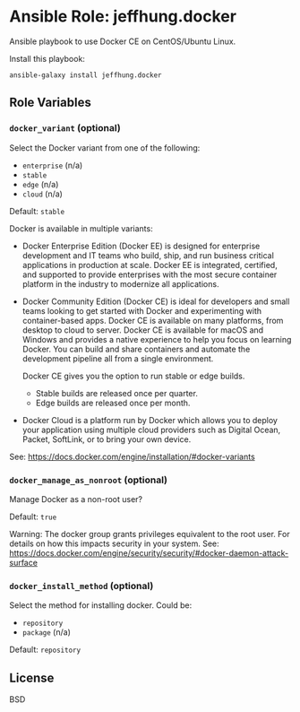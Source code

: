 # Ansible Role: jeffhung.docker

Ansible playbook to use Docker CE on CentOS/Ubuntu Linux.

Install this playbook:

	ansible-galaxy install jeffhung.docker


## Role Variables

### `docker_variant` (optional)

Select the Docker variant from one of the following:

- `enterprise` (n/a)
- `stable`
- `edge` (n/a)
- `cloud` (n/a)

Default: `stable`

Docker is available in multiple variants:

- Docker Enterprise Edition (Docker EE) is designed for enterprise
  development and IT teams who build, ship, and run business critical
  applications in production at scale. Docker EE is integrated, certified,
  and supported to provide enterprises with the most secure container
  platform in the industry to modernize all applications.

- Docker Community Edition (Docker CE) is ideal for developers and small
  teams looking to get started with Docker and experimenting with
  container-based apps. Docker CE is available on many platforms, from
  desktop to cloud to server. Docker CE is available for macOS and Windows
  and provides a native experience to help you focus on learning Docker. You
  can build and share containers and automate the development pipeline all
  from a single environment.

  Docker CE gives you the option to run stable or edge builds.

  - Stable builds are released once per quarter.
  - Edge builds are released once per month.

- Docker Cloud is a platform run by Docker which allows you to deploy your
  application using multiple cloud providers such as Digital Ocean, Packet,
  SoftLink, or to bring your own device.

See: https://docs.docker.com/engine/installation/#docker-variants

### `docker_manage_as_nonroot` (optional)

Manage Docker as a non-root user?

Default: `true`

Warning: The docker group grants privileges equivalent to the root user. For
         details on how this impacts security in your system.
    See: https://docs.docker.com/engine/security/security/#docker-daemon-attack-surface


### `docker_install_method` (optional)

Select the method for installing docker. Could be:

- `repository`
- `package` (n/a)

Default: `repository`

## License

BSD

